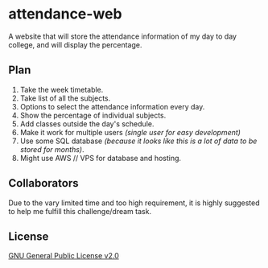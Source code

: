 # attendance-web

A website that will store the attendance information of my day to day college, and will display the percentage.

## Plan

1. Take the week timetable.
2. Take list of all the subjects.
3. Options to select the attendance information every day.
4. Show the percentage of individual subjects.
5. Add classes outside the day's schedule.
6. Make it work for multiple users _(single user for easy development)_
7. Use some SQL database _(because it looks like this is a lot of data to be stored for months)_.
8. Might use AWS // VPS for database and hosting.

## Collaborators

Due to the vary limited time and too high requirement, it is highly suggested to help me fulfill this challenge/dream task.

## License

[GNU General Public License v2.0](https://choosealicense.com/licenses/gpl-2.0/)
